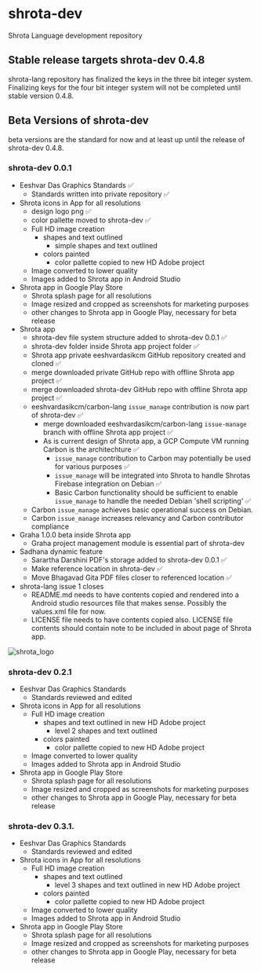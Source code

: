 # shrota-dev
Shrota Language development repository
## Stable release targets shrota-dev 0.4.8
shrota-lang repository has finalized the keys in
the three bit integer system.
Finalizing keys for the four bit integer system
will not be completed until stable version 0.4.8.
## Beta Versions of shrota-dev
beta versions are the standard for now and at least up until the release of shrota-dev 0.4.8.
### shrota-dev 0.0.1
- Eeshvar Das Graphics Standards ✅
  - Standards written into private repository ✅
- Shrota icons in App for all resolutions
  - design logo png ✅
  - color pallette moved to shrota-dev ✅
  - Full HD image creation
    - shapes and text outlined
      - simple shapes and text outlined
    - colors painted 
      - color pallette copied to new HD Adobe project
  - Image converted to lower quality
  - Images added to Shrota app in Android Studio
- Shrota app in Google Play Store 
  - Shrota splash page for all resolutions
  - Image resized and cropped as screenshots for marketing purposes
  - other changes to Shrota app in Google Play, necessary for beta release 
- Shrota app
  - shrota-dev file system structure added to shrota-dev 0.0.1 ✅
  - shrota-dev folder inside Shrota app project folder ✅
  - Shrota app private eeshvardasikcm GitHub repository created and cloned ✅
  - merge downloaded private GitHub repo with offline Shrota app project ✅
  - merge downloaded shrota-dev GitHub repo with offline Shrota app project ✅
  - eeshvardasikcm/carbon-lang `issue_manage` contribution is now part of shrota-dev ✅
    - merge downloaded eeshvardasikcm/carbon-lang `issue-manage` branch with offline Shrota app project ✅
    - As is current design of Shrota app, a GCP Compute VM running Carbon is the architechture ✅
      - `issue_manage` contribution to Carbon may potentially be used for various purposes ✅
      - `issue_manage` will be integrated into Shrota to handle Shrotas Firebase integration on Debian ✅
      - Basic Carbon functionality should be sufficient to enable `issue_manage` to handle the needed Debian 'shell scripting' ✅
  - Carbon `issue_manage` achieves basic operational success on Debian.
  - Carbon `issue_manage` increases relevancy and Carbon contributor compliance
- Graha 1.0.0 beta inside Shrota app
  - Graha project management module is essential part of shrota-dev
- Sadhana dynamic feature 
  - Sarartha Darshini PDF's storage added to shrota-dev 0.0.1 ✅
  - Make reference location in shrota-dev ✅
  - Move Bhagavad Gita PDF files closer to referenced location ✅
- shrota-lang issue 1 closes
  - README.md needs to have contents copied and rendered into a Android studio resources file that makes sense. Possibly the values.xml file for now.
  - LICENSE file needs to have contents copied also. LICENSE file contents should contain note to be included in about page of Shrota app.


![shrota_logo](https://user-images.githubusercontent.com/96601374/203567454-8ef7f8ec-af72-4e28-8d35-6097088c8567.png)


### shrota-dev 0.2.1
- Eeshvar Das Graphics Standards 
  - Standards reviewed and edited 
- Shrota icons in App for all resolutions
  - Full HD image creation
    - shapes and text outlined in new HD Adobe project 
      - level 2 shapes and text outlined 
    - colors painted 
      - color pallette copied to new HD Adobe project
  - Image converted to lower quality
  - Images added to Shrota app in Android Studio
- Shrota app in Google Play Store 
  - Shrota splash page for all resolutions
  - Image resized and cropped as screenshots for marketing purposes
  - other changes to Shrota app in Google Play, necessary for beta release 

### shrota-dev 0.3.1.
- Eeshvar Das Graphics Standards 
  - Standards reviewed and edited 
- Shrota icons in App for all resolutions
  - Full HD image creation
    - shapes and text outlined
      - level 3 shapes and text outlined in new HD Adobe project 
    - colors painted 
      - color pallette copied to new HD Adobe project
  - Image converted to lower quality
  - Images added to Shrota app in Android Studio
- Shrota app in Google Play Store 
  - Shrota splash page for all resolutions
  - Image resized and cropped as screenshots for marketing purposes
  - other changes to Shrota app in Google Play, necessary for beta release 
